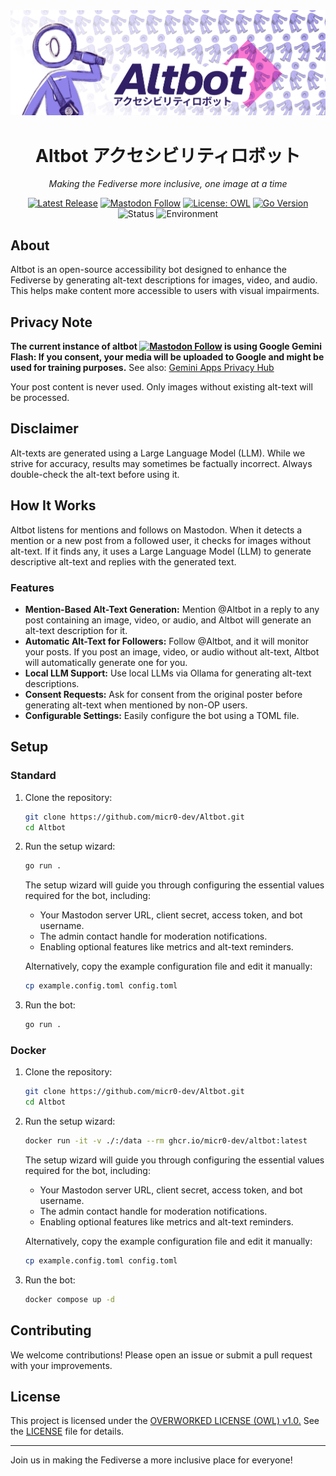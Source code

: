 <div align="center">
  <img src="assets/micr0-alty-banner.png" alt="A decorative banner featuring a repeating pattern of small purple robot icons against a light background, creating a retro-tech wallpaper effect">

  # Altbot アクセシビリティロボット
  
  *Making the Fediverse more inclusive, one image at a time*

  [![Latest Release](https://img.shields.io/github/v/release/micr0-dev/Altbot)](https://github.com/micr0-dev/Altbot/releases)
  [![Mastodon Follow](https://img.shields.io/mastodon/follow/113183205946060973?domain=fuzzies.wtf&style=social)](https://fuzzies.wtf/@altbot)
  [![License: OWL](https://img.shields.io/badge/license-OWL-purple.svg)](https://owl-license.org/)
  [![Go Version](https://img.shields.io/github/go-mod/go-version/micr0-dev/Altbot)](https://go.dev/)
  ![Status](https://img.shields.io/badge/status-active-success)
  ![Environment](https://img.shields.io/badge/environment-friendly-green)
</div>

## About

Altbot is an open-source accessibility bot designed to enhance the Fediverse by generating alt-text descriptions for images, video, and audio. This helps make content more accessible to users with visual impairments.

## Privacy Note

**The current instance of altbot [![Mastodon Follow](https://img.shields.io/mastodon/follow/113183205946060973?domain=fuzzies.wtf&style=social)](https://fuzzies.wtf/@altbot) is using Google Gemini Flash: If you consent, your media will be uploaded to Google and might be used for training purposes.** See also: [Gemini Apps Privacy Hub](https://support.google.com/gemini/answer/13594961)  

Your post content is never used. Only images without existing alt-text will be processed.  


## Disclaimer

Alt-texts are generated using a Large Language Model (LLM). While we strive for accuracy, results may sometimes be factually incorrect. Always double-check the alt-text before using it.

## How It Works

Altbot listens for mentions and follows on Mastodon. When it detects a mention or a new post from a followed user, it checks for images without alt-text. If it finds any, it uses a Large Language Model (LLM) to generate descriptive alt-text and replies with the generated text.

### Features

- **Mention-Based Alt-Text Generation:** Mention @Altbot in a reply to any post containing an image, video, or audio, and Altbot will generate an alt-text description for it.
- **Automatic Alt-Text for Followers:** Follow @Altbot, and it will monitor your posts. If you post an image, video, or audio without alt-text, Altbot will automatically generate one for you.
- **Local LLM Support:** Use local LLMs via Ollama for generating alt-text descriptions.
- **Consent Requests:** Ask for consent from the original poster before generating alt-text when mentioned by non-OP users.
- **Configurable Settings:** Easily configure the bot using a TOML file.

## Setup
### Standard
1. Clone the repository:
    ```sh
    git clone https://github.com/micr0-dev/Altbot.git
    cd Altbot
    ```

2. Run the setup wizard:
    ```sh
    go run .
    ```

    The setup wizard will guide you through configuring the essential values required for the bot, including:
    - Your Mastodon server URL, client secret, access token, and bot username.
    - The admin contact handle for moderation notifications.
    - Enabling optional features like metrics and alt-text reminders.
    
    Alternatively, copy the example configuration file and edit it manually:
    ```sh
    cp example.config.toml config.toml
    ```

3. Run the bot:
    ```sh
    go run .
    ```
### Docker
1. Clone the repository:
    ```sh
    git clone https://github.com/micr0-dev/Altbot.git
    cd Altbot
    ```

2. Run the setup wizard:
    ```sh
    docker run -it -v ./:/data --rm ghcr.io/micr0-dev/altbot:latest
    ```

    The setup wizard will guide you through configuring the essential values required for the bot, including:
    - Your Mastodon server URL, client secret, access token, and bot username.
    - The admin contact handle for moderation notifications.
    - Enabling optional features like metrics and alt-text reminders.
    
    Alternatively, copy the example configuration file and edit it manually:
    ```sh
    cp example.config.toml config.toml
    ```

3. Run the bot:
    ```sh
    docker compose up -d
    ```

## Contributing

We welcome contributions! Please open an issue or submit a pull request with your improvements.

## License

This project is licensed under the [OVERWORKED LICENSE (OWL) v1.0.](https://owl-license.org/) See the [LICENSE](LICENSE) file for details.

---

Join us in making the Fediverse a more inclusive place for everyone!
